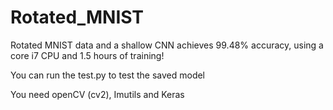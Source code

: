 # Rotated_MNIST
Rotated MNIST data and a shallow CNN achieves 99.48% accuracy, using a core i7 CPU and 1.5 hours of training!

You can run the test.py to test the saved model

You need openCV (cv2), Imutils and Keras
